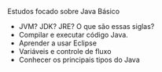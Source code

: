 Estudos focado sobre Java Básico



- JVM? JDK? JRE? O que são essas siglas?
- Compilar e executar código Java.
- Aprender a usar Eclipse
- Variáveis e controle de fluxo
- Conhecer os principais tipos do Java
